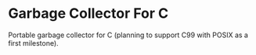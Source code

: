# Garbage Collector For C
Portable garbage collector for C (planning to support C99 with POSIX as a first milestone).
